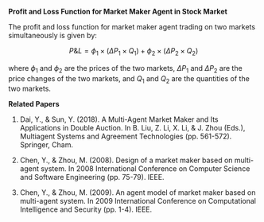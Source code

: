 

**Profit and Loss Function for Market Maker Agent in Stock Market**

The profit and loss function for market maker agent trading on two markets simultaneously is given by:

$$P\&L=\phi_{1} \times \left( \Delta P_{1} \times Q_{1} \right)+\phi_{2} \times \left( \Delta P_{2} \times Q_{2} \right)$$

where $\phi_{1}$ and $\phi_{2}$ are the prices of the two markets, $\Delta P_{1}$ and $\Delta P_{2}$ are the price changes of the two markets, and $Q_{1}$ and $Q_{2}$ are the quantities of the two markets.

**Related Papers**

1. Dai, Y., & Sun, Y. (2018). A Multi-Agent Market Maker and Its Applications in Double Auction. In B. Liu, Z. Li, X. Li, & J. Zhou (Eds.), Multiagent Systems and Agreement Technologies (pp. 561-572). Springer, Cham.

2. Chen, Y., & Zhou, M. (2008). Design of a market maker based on multi-agent system. In 2008 International Conference on Computer Science and Software Engineering (pp. 75-79). IEEE.

3. Chen, Y., & Zhou, M. (2009). An agent model of market maker based on multi-agent system. In 2009 International Conference on Computational Intelligence and Security (pp. 1-4). IEEE.